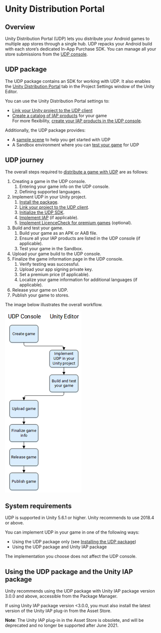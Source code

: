 # Unity Distribution Portal

## Overview

Unity Distribution Portal (UDP) lets you distribute your Android games to multiple app stores through a single hub. UDP repacks your Android build with each store’s dedicated In-App Purchase SDK. You can manage all your store submissions from the [UDP console](https://docs.unity3d.com/Manual/udp.html).

## UDP package

The UDP package contains an SDK for working with UDP. It also enables the [Unity Distribution Portal](udp-package-reference.html#udp-settings) tab in the Project Settings window of the Unity Editor.

You can use the Unity Distribution Portal settings to:

* [Link your Unity project to the UDP client](getting-started.html#linking)
* [Create a catalog of IAP products](games-with-iap.html#iap-catalog) for your game
  <br/>For more flexibility, [create your IAP products in the UDP console](https://docs.unity3d.com/Manual/udp-distribution.html#create).

Additionally, the UDP package provides:

* A [sample scene](getting-started.html#sample) to help you get started with UDP
* A Sandbox environment where you can [test your game](building-your-game.html#testing) for UDP

## UDP journey

The overall steps required to [distribute a game with UDP]((https://docs.unity3d.com/Manual/udp-distribution.html)) are as follows:

1. Creating a game in the UDP console.
    1. Entering your game info on the UDP console.
    1. Defining supported languages.
1. Implement UDP in your Unity project.
    1. [Install the package](getting-started.html#install).
    1. [Link your project to the UDP client](getting-started.html#linking).
    1. [Initialize the UDP SDK](getting-started.html#init).
    1. [Implement IAP](games-with-iap.md) (if applicable).
    1. [Implement LicenceCheck for premium games](premium-games.md) (optional).
1. Build and test your game.
    1. Build your game as an APK or AAB file.
    1. Ensure all your IAP products are listed in the UDP console (if applicable).
    1. Test your game in the Sandbox.
1. Upload your game build to the UDP console.
1. Finalize the game information page in the UDP console.
    1. Verify testing was successful.
    1. Upload your app signing private key.
    1. Set a premium price (if applicable).
    1. Localize your game information for additional languages (if applicable).
1. Release your game on UDP.
1. Publish your game to stores.

The image below illustrates the overall workflow.

![](Images/1-UDPWorkflow.png)

## System requirements

UDP is supported in Unity 5.6.1 or higher. Unity recommends to use 2018.4 or above.

You can implement UDP in your game in one of the following ways:

* Using the UDP package only (see [Installing the UDP package](getting-started.html#install))
* Using the UDP package and Unity IAP package

The implementation you choose does not affect the UDP console.

## Using the UDP package and the Unity IAP package

Unity recommends using the UDP package with Unity IAP package version 3.0.0 and above, accessible from the Package Manager.

If using Unity IAP package version &lt;3.0.0, you must also install the latest version of the Unity IAP plug-in from the Asset Store.

**Note**: The Unity IAP plug-in in the Asset Store is obsolete, and will be deprecated and no longer be supported after June 2021.